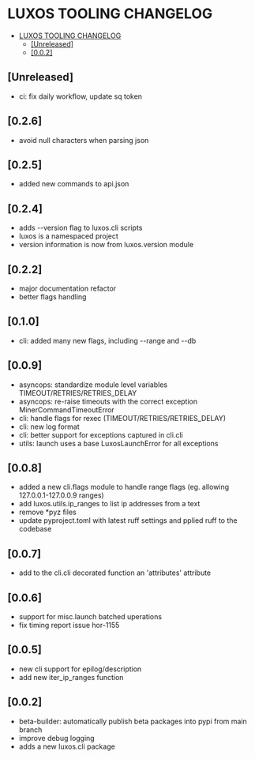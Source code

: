 # LUXOS TOOLING CHANGELOG

- [LUXOS TOOLING CHANGELOG](#luxos-tooling-changelog)
  - [\[Unreleased\]](#unreleased)
  - [\[0.0.2\]](#0.0.2)

<!--
All notable changes to this project will be documented in this file.
Please, use the format:

## [Unreleased]

 - <module>: short description

-->
## [Unreleased]

 - ci: fix daily workflow, update sq token

## [0.2.6]

- avoid null characters when parsing json 

## [0.2.5]

- added new commands to api.json

## [0.2.4]

- adds --version flag to luxos.cli scripts
- luxos is a namespaced project
- version information is now from luxos.version module

## [0.2.2]

- major documentation refactor
- better flags handling


## [0.1.0]

- cli: added many new flags, including --range and --db


## [0.0.9]

- asyncops: standardize module level variables TIMEOUT/RETRIES/RETRIES_DELAY
- asyncops: re-raise timeouts with the correct exception MinerCommandTimeoutError
- cli: handle flags for rexec (TIMEOUT/RETRIES/RETRIES_DELAY)
- cli: new log format
- cli: better support for exceptions captured in cli.cli
- utils: launch uses a base LuxosLaunchError for all exceptions


## [0.0.8]

- added a new cli.flags module to handle range flags (eg. allowing 127.0.0.1-127.0.0.9 ranges)
- add luxos.utils.ip_ranges to list ip addresses from a text
- remove *pyz files
- update pyproject.toml with latest ruff settings and pplied ruff to the codebase


## [0.0.7]

- add to the cli.cli decorated function an 'attributes' attribute


## [0.0.6]

- support for misc.launch batched uperations
- fix timing report issue hor-1155

## [0.0.5]

- new cli support for epilog/description
- add new iter_ip_ranges function

## [0.0.2]

- beta-builder: automatically publish beta packages into pypi from main branch
- improve debug logging
- adds a new luxos.cli package

